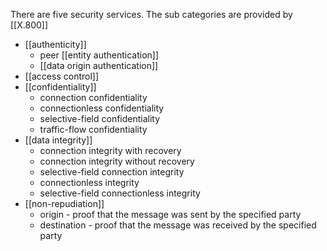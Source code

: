 There are five security services. The sub categories are provided by [[X.800]]
- [[authenticity]]
	- peer [[entity authentication]]
	- [[data origin authentication]]
- [[access control]]
- [[confidentiality]]
	- connection confidentiality
	- connectionless confidentiality
	- selective-field confidentiality
	- traffic-flow confidentiality
- [[data integrity]]
	- connection integrity with recovery
	- connection integrity without recovery
	- selective-field connection integrity
	- connectionless integrity
	- selective-field connectionless integrity
- [[non-repudiation]]
	- origin - proof that the message was sent by the specified party
	- destination - proof that the message was received by the specified party
